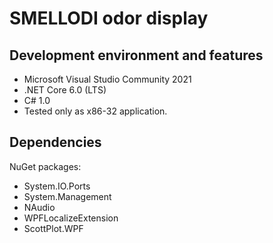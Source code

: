 # SMELLODI odor display

## Development environment and features

- Microsoft Visual Studio Community 2021
- .NET Core 6.0 (LTS)
- C# 1.0
- Tested only as x86-32 application.

## Dependencies

NuGet packages:
- System.IO.Ports
- System.Management
- NAudio
- WPFLocalizeExtension
- ScottPlot.WPF
